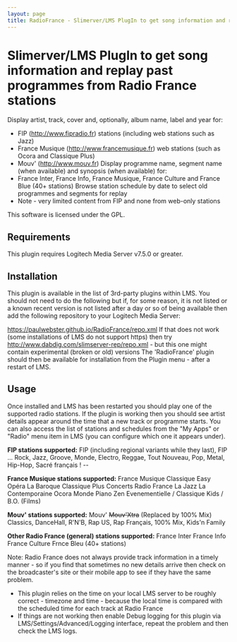 ```yaml
---
layout: page
title: RadioFrance - Slimerver/LMS PlugIn to get song information and replay past programmes from Radio France stations
---
```


Slimerver/LMS PlugIn to get song information and replay past programmes from Radio France stations
=========================================

Display artist, track, cover and, optionally, album name, label and year for:
* FIP (http://www.fipradio.fr) stations (including web stations such as Jazz)
* France Musique (http://www.francemusique.fr) web stations (such as Ocora and Classique Plus)
* Mouv' (http://www.mouv.fr)
Display programme name, segment name (when available) and synopsis (when available) for:
* France Inter, France Info, France Musique, France Culture and France Blue (40+ stations)
Browse station schedule by date to select old programmes and segments for replay
* Note - very limited content from FIP and none from web-only stations

This software is licensed under the GPL.

## Requirements

This plugin requires Logitech Media Server v7.5.0 or greater.

## Installation

This plugin is available in the list of 3rd-party plugins within LMS.
You should not need to do the following but if, for some reason, it is not listed or a known recent version is not listed after a day or so of being available then
add the following repository to your Logitech Media Server:

https://paulwebster.github.io/RadioFrance/repo.xml
If that does not work (some installations of LMS do not support https) then try
http://www.dabdig.com/slimserver-rep/repo.xml - but this one might contain experimental (broken or old) versions
The 'RadioFrance' plugin should then be available for installation from the Plugin menu - after a restart of LMS.

## Usage

Once installed and LMS has been restarted you should play one of the supported radio stations.
If the plugin is working then you should see artist details appear around the time that a new track or programme starts.
You can also access the list of stations and schedules from the "My Apps" or "Radio" menu item in LMS (you can configure which one it appears under).

**FIP stations supported:**
FIP (including regional variants while they last), FIP ... Rock, Jazz, Groove, Monde, Electro, Reggae, Tout Nouveau, Pop, Metal, Hip-Hop, Sacré français ! --

**France Musique stations supported:**
France Musique
Classique Easy
Opéra
La Baroque
Classique Plus
Concerts Radio France
La Jazz
La Contemporaine
Ocora Monde
Piano Zen
Evenementielle / Classique Kids / B.O. (Films)

**Mouv' stations supported:**
Mouv'
~~Mouv'Xtra~~ (Replaced by 100% Mix)
Classics, DanceHall, R'N'B, Rap US, Rap Français, 100% Mix, Kids'n Family

**Other Radio France (general) stations supported:**
France Inter
France Info
France Culture
Frnce Bleu (40+ stations)

Note: Radio France does not always provide track information in a timely manner - so if you find that sometimes no new details arrive then check on the broadcaster's site or their mobile app to see if they have the same problem.

- This plugin relies on the time on your local LMS server to be roughly correct - timezone and time - because the local time is compared with the scheduled time for each track at Radio France  
- If things are not working then enable Debug logging for this plugin via LMS/Settings/Advanced/Logging interface, repeat the problem and then check the LMS logs.  
